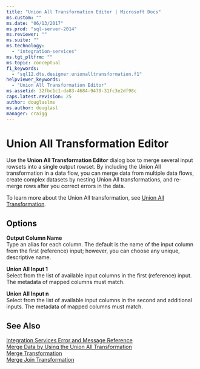 ```yaml
---
title: "Union All Transformation Editor | Microsoft Docs"
ms.custom: ""
ms.date: "06/13/2017"
ms.prod: "sql-server-2014"
ms.reviewer: ""
ms.suite: ""
ms.technology: 
  - "integration-services"
ms.tgt_pltfrm: ""
ms.topic: conceptual
f1_keywords: 
  - "sql12.dts.designer.unionalltransformation.f1"
helpviewer_keywords: 
  - "Union All Transformation Editor"
ms.assetid: 32fbc1c1-da83-4684-9479-31fc3e2df98c
caps.latest.revision: 25
author: douglaslms
ms.author: douglasl
manager: craigg
---
```

# Union All Transformation Editor
  Use the **Union All Transformation Editor** dialog box to merge several input rowsets into a single output rowset. By including the Union All transformation in a data flow, you can merge data from multiple data flows, create complex datasets by nesting Union All transformations, and re-merge rows after you correct errors in the data.  
  
 To learn more about the Union All transformation, see [Union All Transformation](data-flow/transformations/union-all-transformation.md).  
  
## Options  
 **Output Column Name**  
 Type an alias for each column. The default is the name of the input column from the first (reference) input; however, you can choose any unique, descriptive name.  
  
 **Union All Input 1**  
 Select from the list of available input columns in the first (reference) input. The metadata of mapped columns must match.  
  
 **Union All Input n**  
 Select from the list of available input columns in the second and additional inputs. The metadata of mapped columns must match.  
  
## See Also  
 [Integration Services Error and Message Reference](../../2014/integration-services/integration-services-error-and-message-reference.md)   
 [Merge Data by Using the Union All Transformation](data-flow/transformations/merge-data-by-using-the-union-all-transformation.md)   
 [Merge Transformation](data-flow/transformations/merge-transformation.md)   
 [Merge Join Transformation](data-flow/transformations/merge-join-transformation.md)  
  
  
